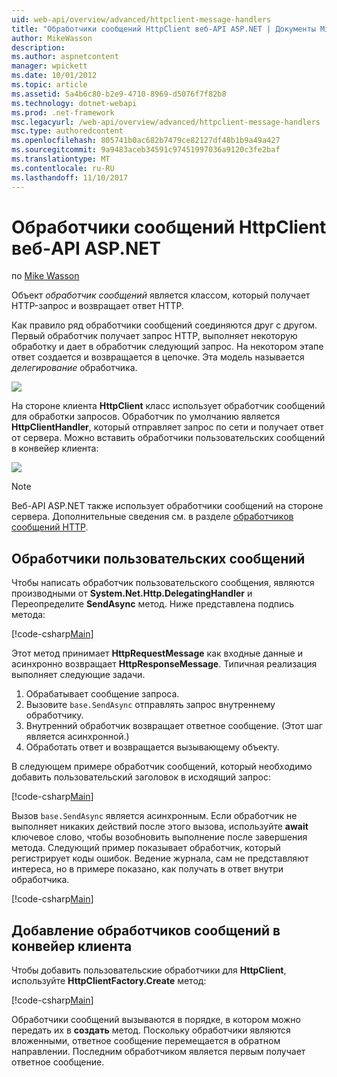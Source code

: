 ```yaml
---
uid: web-api/overview/advanced/httpclient-message-handlers
title: "Обработчики сообщений HttpClient веб-API ASP.NET | Документы Microsoft"
author: MikeWasson
description: 
ms.author: aspnetcontent
manager: wpickett
ms.date: 10/01/2012
ms.topic: article
ms.assetid: 5a4b6c80-b2e9-4710-8969-d5076f7f82b8
ms.technology: dotnet-webapi
ms.prod: .net-framework
msc.legacyurl: /web-api/overview/advanced/httpclient-message-handlers
msc.type: authoredcontent
ms.openlocfilehash: 805741b0ac682b7479ce82127df48b1b9a49a427
ms.sourcegitcommit: 9a9483aceb34591c97451997036a9120c3fe2baf
ms.translationtype: MT
ms.contentlocale: ru-RU
ms.lasthandoff: 11/10/2017
---
```

<a name="httpclient-message-handlers-in-aspnet-web-api"></a>Обработчики сообщений HttpClient веб-API ASP.NET
====================
по [Mike Wasson](https://github.com/MikeWasson)

Объект *обработчик сообщений* является классом, который получает HTTP-запрос и возвращает ответ HTTP.

Как правило ряд обработчики сообщений соединяются друг с другом. Первый обработчик получает запрос HTTP, выполняет некоторую обработку и дает в обработчик следующий запрос. На некотором этапе ответ создается и возвращается в цепочке. Эта модель называется *делегирование* обработчика.

![](httpclient-message-handlers/_static/image1.png)

На стороне клиента **HttpClient** класс использует обработчик сообщений для обработки запросов. Обработчик по умолчанию является **HttpClientHandler**, который отправляет запрос по сети и получает ответ от сервера. Можно вставить обработчики пользовательских сообщений в конвейер клиента:

![](httpclient-message-handlers/_static/image2.png)

> [!NOTE]
> Веб-API ASP.NET также использует обработчики сообщений на стороне сервера. Дополнительные сведения см. в разделе [обработчиков сообщений HTTP](http-message-handlers.md).


## <a name="custom-message-handlers"></a>Обработчики пользовательских сообщений

Чтобы написать обработчик пользовательского сообщения, являются производными от **System.Net.Http.DelegatingHandler** и Переопределите **SendAsync** метод. Ниже представлена подпись метода:

[!code-csharp[Main](httpclient-message-handlers/samples/sample1.cs)]

Этот метод принимает **HttpRequestMessage** как входные данные и асинхронно возвращает **HttpResponseMessage**. Типичная реализация выполняет следующие задачи.

1. Обрабатывает сообщение запроса.
2. Вызовите `base.SendAsync` отправлять запрос внутреннему обработчику.
3. Внутренний обработчик возвращает ответное сообщение. (Этот шаг является асинхронной.)
4. Обработать ответ и возвращается вызывающему объекту.

В следующем примере обработчик сообщений, который необходимо добавить пользовательский заголовок в исходящий запрос:

[!code-csharp[Main](httpclient-message-handlers/samples/sample2.cs)]

Вызов `base.SendAsync` является асинхронным. Если обработчик не выполняет никаких действий после этого вызова, используйте **await** ключевое слово, чтобы возобновить выполнение после завершения метода. Следующий пример показывает обработчик, который регистрирует коды ошибок. Ведение журнала, сам не представляют интереса, но в примере показано, как получать в ответ внутри обработчика.

[!code-csharp[Main](httpclient-message-handlers/samples/sample3.cs?highlight=10,13)]

## <a name="adding-message-handlers-to-the-client-pipeline"></a>Добавление обработчиков сообщений в конвейер клиента

Чтобы добавить пользовательские обработчики для **HttpClient**, используйте **HttpClientFactory.Create** метод:

[!code-csharp[Main](httpclient-message-handlers/samples/sample4.cs)]

Обработчики сообщений вызываются в порядке, в котором можно передать их в **создать** метод. Поскольку обработчики являются вложенными, ответное сообщение перемещается в обратном направлении. Последним обработчиком является первым получает ответное сообщение.
